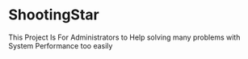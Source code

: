 # ShootingStar
This Project Is For Administrators to Help solving many problems with System Performance too easily
